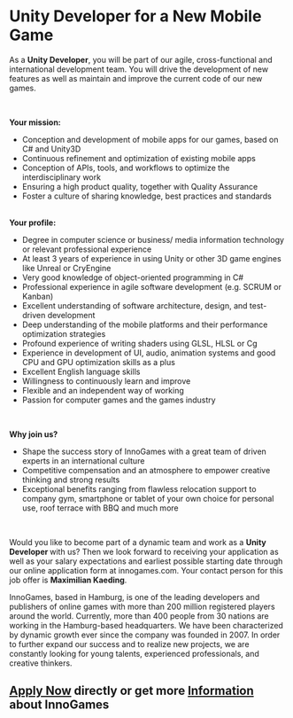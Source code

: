 <h1>Unity Developer for a New Mobile Game</h1>
<p>As a <strong>Unity </strong><strong>Developer</strong>, you will be part of our agile, cross-functional and international development team. You will drive the development of new features as well as maintain and improve the current code of our new games.</p><p> </p><p><strong>Your mission:<br /></strong></p><ul><li>Conception and development of mobile apps for our games, based on C# and Unity3D</li><li>Continuous refinement and optimization of existing mobile apps</li><li>Conception of APIs, tools, and workflows to optimize the interdisciplinary work</li><li>Ensuring a high product quality, together with Quality Assurance</li><li>Foster a culture of sharing knowledge, best practices and standards</li></ul><strong><br />Your profile:</strong><br /><ul><li>Degree in computer science or business/ media information technology or relevant professional experience</li><li>At least 3 years of experience in using Unity or other 3D game engines like Unreal or CryEngine</li><li>Very good knowledge of object-oriented programming in C#</li><li>Professional experience in agile software development (e.g. SCRUM or Kanban)</li><li>Excellent understanding of software architecture, design, and test-driven development</li><li>Deep understanding of the mobile platforms and their performance optimization strategies</li><li>Profound experience of writing shaders using GLSL, HLSL or Cg</li><li>Experience in development of UI, audio, animation systems and good CPU and GPU optimization skills as a plus</li><li>Excellent English language skills</li><li>Willingness to continuously learn and improve</li><li>Flexible and an independent way of working</li><li>Passion for computer games and the games industry</li></ul><br /><p><strong>Why join us?<br /> </strong></p><ul><li>Shape the success story of InnoGames with a great team of driven experts in an international culture</li><li>Competitive compensation and an atmosphere to empower creative thinking and strong results</li><li>Exceptional benefits ranging from flawless relocation support to company gym, smartphone or tablet of your own choice for personal use, roof terrace with BBQ and much more</li></ul><p> </p><p>Would you like to become part of a dynamic team and work as a <strong>Unity Developer </strong>with us? Then we look forward to receiving your application as well as your salary expectations and earliest possible starting date through our online application form at innogames.com. Your contact person for this job offer is <strong>Maximilian Kaeding</strong>.</p><p>InnoGames, based in Hamburg, is one of the leading developers and publishers of online games with more than 200 million registered players around the world. Currently, more than 400 people from 30 nations are working in the Hamburg-based headquarters. We have been characterized by dynamic growth ever since the company was founded in 2007. In order to further expand our success and to realize new projects, we are constantly looking for young talents, experienced professionals, and creative thinkers.</p>

<h2><a href="https://jobs.jobvite.com/careers/innogames/job//ogOD7fwy/apply?__jvst=Job+Board&__jvsd=github_jobs_repo">Apply Now</a> directly or get more <a href="https://www.innogames.com/career/detail/job/unity-developer-for-a-new-mobile-game/?s=github_jobs_repo">Information</a> about InnoGames</h2>